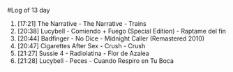 #Log of 13 day

1. [17:21] The Narrative - The Narrative - Trains
1. [20:38] Lucybell - Comiendo + Fuego (Special Edition) - Raptame del fin
1. [20:44] Badfinger - No Dice - Midnight Caller (Remastered 2010)
1. [20:47] Cigarettes After Sex - Crush - Crush
1. [21:27] Sussie 4 - Radiolatina - Flor de Azalea
1. [21:28] Lucybell - Peces - Cuando Respiro en Tu Boca

